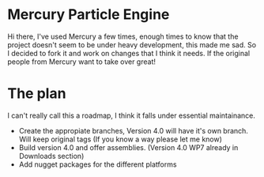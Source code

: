 # Mercury Particle Engine

Hi there, 
I've used Mercury a few times, enough times to know that the project doesn't seem to be under heavy development, this made me sad. So I decided to fork it and work on changes that I think it needs. If the original people from Mercury want to take over great!

# The plan
I can't really call this a roadmap, I think it falls under essential maintainance.

* Create the appropiate branches, Version 4.0 will have it's own branch. Will keep original tags (If you know a way please let me know)
* Build version 4.0 and offer assemblies. (Version 4.0 WP7 already in Downloads section)
* Add nugget packages for the different platforms 


